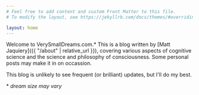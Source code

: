 ```yaml
---
# Feel free to add content and custom Front Matter to this file.
# To modify the layout, see https://jekyllrb.com/docs/themes/#overriding-theme-defaults

layout: home
---
```


Welcome to VerySmallDreams.com.* This is a blog written by [Matt Jaquiery]({{ "/about" | relative_url }}), covering various aspects of cognitive science and the science and philosophy of consciousness. Some personal posts may make it in on occassion. 

This blog is unlikely to see frequent (or brilliant) updates, but I'll do my best. 

\* *dream size may vary*
